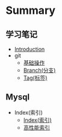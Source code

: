 # Summary

## 学习笔记

* [Introduction](README.md)
* git
  * [基础操作](git/0.Git%28基础操作%29.md)
  * [Branch\(分支\)](git/1.Branch%28分支%29.md)
  * [Tag\(标签\)](git/2.Tag%28标签%29.md)

## Mysql

* Index\(索引\)
  * [Index\(索引\)](mysql/Index%28索引%29/0.Index%28索引%29.md)
  * [高性能索引](mysql/Index%28索引%29/1.高性能索引.md)

